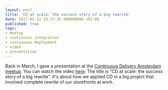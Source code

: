 ```yaml
---
layout: post
title: 'CD at scale: the success story of a big rewrite'
date: 2017-05-22 19:37:35.000000000 +02:00
published: true
tags:
- meetup
- continuous integration
- continuous deployment
- video
- presentation
---
```


Back in March, I gave a presentation at the <a href="https://www.meetup.com/Continuous-Delivery-Amsterdam/" target="_blank" rel="noopener noreferrer">Continuous Delivery Amsterdam meetup</a>. You can watch the video <a href="https://www.youtube.com/watch?v=TSZEIDYCDug">here</a>. The title is "CD at scale: the success story of a big rewrite". It's about how we applied CD in a big project that involved complete rewrite of our storefronts at work.
